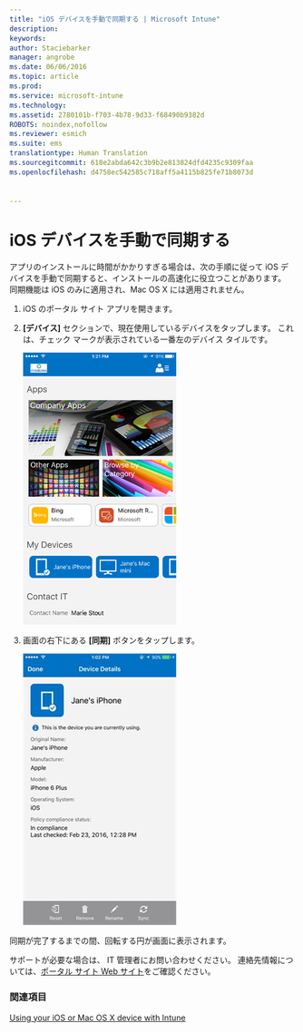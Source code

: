```yaml
---
title: "iOS デバイスを手動で同期する | Microsoft Intune"
description: 
keywords: 
author: Staciebarker
manager: angrobe
ms.date: 06/06/2016
ms.topic: article
ms.prod: 
ms.service: microsoft-intune
ms.technology: 
ms.assetid: 2780101b-f703-4b78-9d33-f68490b9382d
ROBOTS: noindex,nofollow
ms.reviewer: esmich
ms.suite: ems
translationtype: Human Translation
ms.sourcegitcommit: 618e2abda642c3b9b2e813824dfd4235c9309faa
ms.openlocfilehash: d4758ec542585c718aff5a4115b825fe71b8073d


---
```



# iOS デバイスを手動で同期する

アプリのインストールに時間がかかりすぎる場合は、次の手順に従って iOS デバイスを手動で同期すると、インストールの高速化に役立つことがあります。 同期機能は iOS のみに適用され、Mac OS X には適用されません。

1. iOS のポータル サイト アプリを開きます。

2. **[デバイス]** セクションで、現在使用しているデバイスをタップします。 これは、チェック マークが表示されている一番左のデバイス タイルです。

    ![ios-sync-1-comp-portal-apps](./media/ios-sync-1-comp-portal-apps.png)

3.  画面の右下にある **[同期]** ボタンをタップします。

    ![ios-sync-2-sync-button](./media/ios-sync-2-sync-button.png)

同期が完了するまでの間、回転する円が画面に表示されます。

サポートが必要な場合は、 IT 管理者にお問い合わせください。 連絡先情報については、[ポータル サイト Web サイト](http://portal.manage.microsoft.com)をご確認ください。

### 関連項目
[Using your iOS or Mac OS X device with Intune](using-your-ios-or-mac-os-x-device-with-intune.md)



<!--HONumber=Jul16_HO4-->


